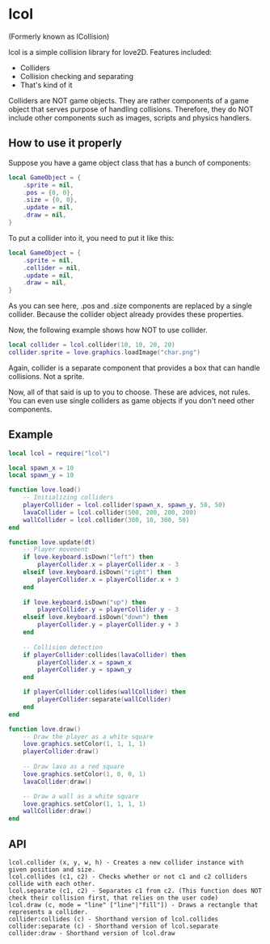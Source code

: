 # lcol

(Formerly known as lCollision)

lcol is a simple collision library for love2D. Features included:
- Colliders
- Collision checking and separating
- That's kind of it

Colliders are NOT game objects. They are rather components of a game object that serves purpose of handling collisions. Therefore, they do NOT include other components such as images, scripts and physics handlers.

## How to use it properly

Suppose you have a game object class that has a bunch of components:
```lua
local GameObject = {
	.sprite = nil,
	.pos = {0, 0},
	.size = {0, 0},
	.update = nil,
	.draw = nil,
}
```

To put a collider into it, you need to put it like this:
```lua
local GameObject = {
	.sprite = nil,
	.collider = nil,
	.update = nil,
	.draw = nil,
}
```
As you can see here, .pos and .size components are replaced by a single collider. Because the collider object already provides these properties.

Now, the following example shows how NOT to use collider.
```lua
local collider = lcol.collider(10, 10, 20, 20)
collider.sprite = love.graphics.loadImage("char.png")
```
Again, collider is a separate component that provides a box that can handle collisions. Not a sprite.

Now, all of that said is up to you to choose. These are advices, not rules. You can even use single colliders as game objects if you don't need other components.

## Example

```lua
local lcol = require("lcol")

local spawn_x = 10
local spawn_y = 10

function love.load()
	-- Initializing colliders
	playerCollider = lcol.collider(spawn_x, spawn_y, 50, 50)
	lavaCollider = lcol.collider(500, 200, 200, 200)
	wallCollider = lcol.collider(300, 10, 300, 50)
end

function love.update(dt)
	-- Player movement
	if love.keyboard.isDown("left") then
		playerCollider.x = playerCollider.x - 3
	elseif love.keyboard.isDown("right") then
		playerCollider.x = playerCollider.x + 3
	end
	
	if love.keyboard.isDown("up") then
		playerCollider.y = playerCollider.y - 3
	elseif love.keyboard.isDown("down") then
		playerCollider.y = playerCollider.y + 3
	end
	
	-- Collision detection
	if playerCollider:collides(lavaCollider) then
		playerCollider.x = spawn_x
		playerCollider.y = spawn_y
	end

	if playerCollider:collides(wallCollider) then
		playerCollider:separate(wallCollider)
	end
end

function love.draw()
	-- Draw the player as a white square
	love.graphics.setColor(1, 1, 1, 1)
	playerCollider:draw()
	
	-- Draw lava as a red square
	love.graphics.setColor(1, 0, 0, 1)
	lavaCollider:draw()

	-- Draw a wall as a white square
	love.graphics.setColor(1, 1, 1, 1)
	wallCollider:draw()
end
```

## API

```
lcol.collider (x, y, w, h) - Creates a new collider instance with given position and size.
lcol.collides (c1, c2) - Checks whether or not c1 and c2 colliders collide with each other.
lcol.separate (c1, c2) - Separates c1 from c2. (This function does NOT check their collision first, that relies on the user code)
lcol.draw (c, mode = "line" ["line"|"fill"]) - Draws a rectangle that represents a collider.
collider:collides (c) - Shorthand version of lcol.collides
collider:separate (c) - Shorthand version of lcol.separate
collider:draw - Shorthand version of lcol.draw
```